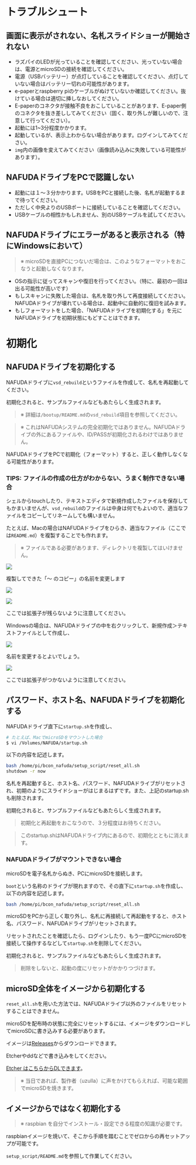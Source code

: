 トラブルシュート
==============

## 画面に表示がされない、名札スライドショーが開始されない

- ラズパイのLEDが光っていることを確認してください、光っていない場合は、電源とmicroSDの接続を確認してください。
- 電源（USBバッテリー）が点灯していることを確認してください、点灯していない場合はバッテリー切れの可能性があります。
- e-paperとraspberry piのケーブルがぬけていないか確認してください。抜けている場合は適切に挿しなおしてください。
- E-paperのコネクタが接触不良をおこしていることがあります、E-paper側のコネクタを抜き差ししてみてください（固く、取り外しが難しいので、注意して行ってください）。
- 起動には1~3分程度かかります。
- 起動しているが、表示上わからない場合があります。ログインしてみてください。
- `img`内の画像を変えてみてください（画像読み込みに失敗している可能性があります）。


## NAFUDAドライブをPCで認識しない

- 起動には１〜３分かかります。USBをPCと接続した後、名札が起動するまで待ってください。
- ただしく中央よりのUSBポートに接続していることを確認してください。
- USBケーブルの相性かもしれません、別のUSBケーブルを試してください。


## NAFUDAドライブにエラーがあると表示される（特にWindowsにおいて）

> ※ microSDを直接PCにつないだ場合は、このようなフォーマットをおこなうと起動しなくなります。

- OSの指示に従ってスキャンや復旧を行ってください。（特に、最初の一回は出る可能性が高いです）
- もしスキャンに失敗した場合は、名札を取り外して再度接続してください。NAFUDAドライブが壊れている場合は、起動中に自動的に復旧を試みます。
- もしフォーマットをした場合、「NAFUDAドライブを初期化する」を元にNAFUDAドライブを初期状態にもどすことはできます。


# 初期化

## NAFUDAドライブを初期化する

NAFUDAドライブに`vsd_rebuild`というファイルを作成して、名札を再起動してください。

初期化されると、サンプルファイルなどもあたらしく生成されます。

> ※ 詳細は`/bootup/README.md`の`vsd_rebuild`項目を参照してください。

> ※ これはNAFUDAシステムの完全初期化ではありません。NAFUDAドライブの外にあるファイルや、ID/PASSが初期化されるわけではありません。

NAFUDAドライブをPCで初期化（フォーマット）すると、正しく動作しなくなる可能性があります。


### TIPS: ファイルの作成の仕方がわからない、うまく制作できない場合

シェルからtouchしたり、テキストエディタで新規作成したファイルを保存してもかまいませんが、`vsd_rebuild`のファイルは中身は何でもよいので、適当なファイルをコピーしてリネームしても構いません。

たとえば、Macの場合はNAFUDAドライブをひらき、適当なファイル（ここでは`README.md`）を複製することでも作れます。

> ※ ファイルである必要があります、ディレクトリを複製してはいけません。

![](assets/create_file_1.jpg)

複製してできた「〜 のコピー」の名前を変更します

![](assets/create_file_2.jpg)

![](assets/create_file_3.jpg)

ここでは拡張子が残らないように注意してください。


Windowsの場合は、NAFUDAドライブの中を右クリックして、新規作成＞テキストファイルとして作成し、

![](assets/windows_create_file.jpg)

名前を変更するとよいでしょう。

![](assets/windows_rename_file.jpg)

ここでは拡張子がつかないように注意してください。


## パスワード、ホスト名、NAFUDAドライブを初期化する

NAFUDAドライブ直下に`startup.sh`を作成し、

```bash
# たとえば、MacでmicroSDをマウントした場合
$ vi /Volumes/NAFUDA/startup.sh
```

以下の内容を記述します。

```bash
bash /home/pi/bcon_nafuda/setup_script/reset_all.sh
shutdown -r now
```

名札を再起動すると、ホスト名、パスワード、NAFUDAドライブがリセットされ、初期のようにスライドショーがはじまるはずです。また、上記のstartup.shも削除されます。

初期化されると、サンプルファイルなどもあたらしく生成されます。

> 初期化と再起動をおこなうので、３分程度はお待ちください。

> このstartup.shはNAFUDAドライブ内にあるので、初期化とともに消えます。


### NAFUDAドライブがマウントできない場合

microSDを電子名札からぬき、PCにmicroSDを接続します。

`boot`という名称のドライブが現れますので、その直下に`startup.sh`を作成し、以下の内容を記述します。

```bash
bash /home/pi/bcon_nafuda/setup_script/reset_all.sh
```

microSDをPCから正しく取り外し、名札に再接続して再起動をすると、ホスト名、パスワード、NAFUDAドライブがリセットされます。

リセットされたことを確認したら、ログインしたり、もう一度PCにmicroSDを接続して操作するなどして`startup.sh`を削除してください。

初期化されると、サンプルファイルなどもあたらしく生成されます。

> 削除をしないと、起動の度にリセットがかかりつづけます。


## microSD全体をイメージから初期化する

`reset_all.sh`を用いた方法では、NAFUDAドライブ以外のファイルをリセットすることはできません。

microSDを配布時の状態に完全にリセットするには、イメージをダウンロードしてmicroSDに書き込みする必要があります。

イメージは[Releases](https://github.com/uzulla/bcon_nafuda/releases)からダウンロードできます。

Etcherやddなどで書き込みをしてください。

[Etcher はこちらからDLできます](https://etcher.io/)。

> ※ 当日であれば、製作者（uzulla）に声をかけてもらえれば、可能な範囲でmicroSDを焼きます。


## イメージからではなく初期化する

> ※ raspbian を自分でインストール・設定できる程度の知識が必要です。

raspbianイメージを焼いて、そこから手順を踏むことでゼロからの再セットアップが可能です。

`setup_script/README.md`を参照して作業してください。

